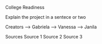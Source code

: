 College Readiness

Explain the project in a sentece or two

Creators
--> Gabriela --> Vanessa --> Janila

Sources
Source 1
Source 2
Source 3
